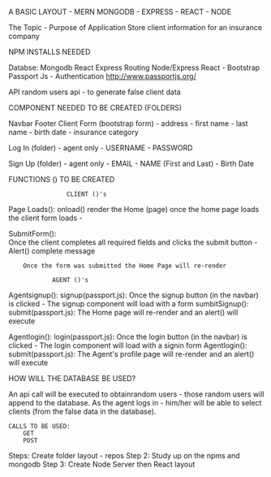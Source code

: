 A BASIC LAYOUT - MERN
MONGODB - EXPRESS - REACT - NODE

The Topic - Purpose of Application
Store client information for an insurance company

NPM INSTALLS NEEDED

Databse:
Mongodb
React
Express Routing
Node/Express
React - Bootstrap
Passport Js - Authentication http://www.passportjs.org/

API
random users api - to generate false client data

COMPONENT NEEDED TO BE CREATED (FOLDERS)

Navbar
Footer
Client Form (bootstrap form) - address - first name - last name - birth date - insurance category

Log In (folder) - agent only - USERNAME - PASSWORD

Sign Up (folder) - agent only - EMAIL - NAME (First and Last) - Birth Date

FUNCTIONS () TO BE CREATED

                    CLIENT ()'s

Page Loads():
onload() render the Home (page)
once the home page loads the client form loads -

SubmitForm():  
 Once the client completes all required fields and clicks the submit button - Alert() complete message

        Once the form was submitted the Home Page will re-render

                AGENT ()'s

Agentsignup():
signup(passport.js): Once the signup button (in the navbar) is clicked - The signup component will load with a form
sumbitSignup():
submit(passport.js): The Home page will re-render and an alert() will execute

Agentlogin():
login(passport.js): Once the login button (in the navbar) is clicked - The login component will load with a signin form
Agentlogin():
submit(passport.js): The Agent's profile page will re-render and an alert() will execute

HOW WILL THE DATABASE BE USED?

An api call will be executed to obtainrandom users - those random users will append to the database. As the agent logs in - him/her will be able to select clients (from the false data in the database).

    CALLS TO BE USED:
        GET
        POST

Steps: Create folder layout - repos
Step 2: Study up on the npms and mongodb
Step 3: Create Node Server then React layout
